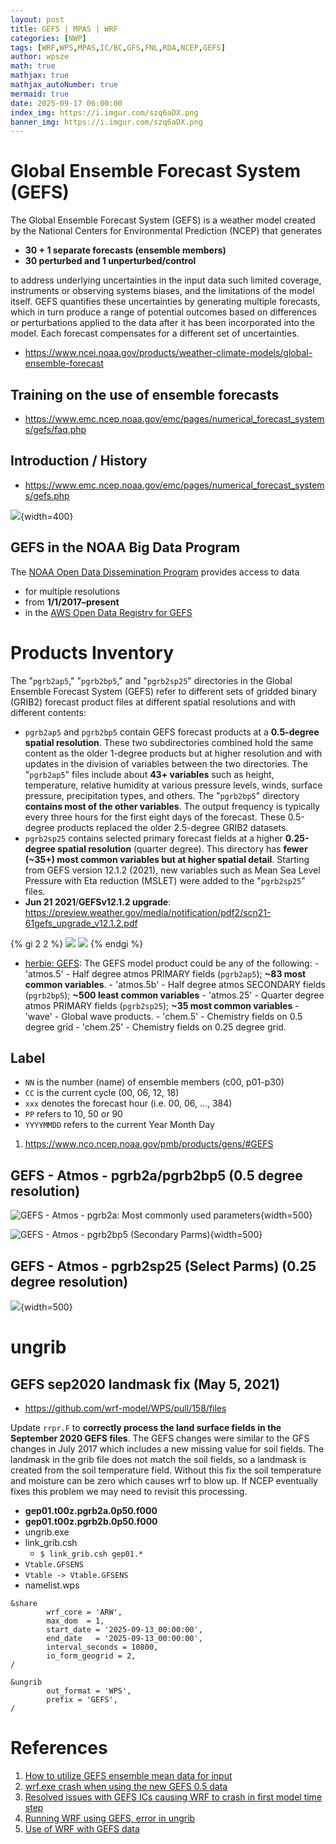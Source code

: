 ```yaml
---
layout: post
title: GEFS | MPAS | WRF
categories: [NWP]
tags: [WRF,WPS,MPAS,IC/BC,GFS,FNL,RDA,NCEP,GEFS]
author: wpsze
math: true
mathjax: true
mathjax_autoNumber: true
mermaid: true
date: 2025-09-17 06:00:00
index_img: https://i.imgur.com/szq6aDX.png
banner_img: https://i.imgur.com/szq6aDX.png
---
```


# Global Ensemble Forecast System (GEFS)

The Global Ensemble Forecast System (GEFS) is a weather model created by the National Centers for Environmental Prediction (NCEP) that generates 

- **30 + 1 separate forecasts (ensemble members)** 
- **30 perturbed and 1 unperturbed/control**

to address underlying uncertainties in the input data such limited coverage, instruments or observing systems biases, and the limitations of the model itself. GEFS quantifies these uncertainties by generating multiple forecasts, which in turn produce a range of potential outcomes based on differences or perturbations applied to the data after it has been incorporated into the model. Each forecast compensates for a different set of uncertainties.

- <https://www.ncei.noaa.gov/products/weather-climate-models/global-ensemble-forecast>

## Training on the use of ensemble forecasts 

- <https://www.emc.ncep.noaa.gov/emc/pages/numerical_forecast_systems/gefs/faq.php>

## Introduction / History

- <https://www.emc.ncep.noaa.gov/emc/pages/numerical_forecast_systems/gefs.php>

![](https://i.imgur.com/AwzO98l.png){width=400}

## GEFS in the NOAA Big Data Program

The [NOAA Open Data Dissemination Program](https://www.noaa.gov/information-technology/open-data-dissemination) provides access to data 

- for multiple resolutions 
- from **1/1/2017–present** 
- in the [AWS Open Data Registry for GEFS](https://registry.opendata.aws/noaa-gefs/)

# Products Inventory

The "`pgrb2ap5`," "`pgrb2bp5`," and "`pgrb2sp25`" directories in the Global Ensemble Forecast System (GEFS) refer to different sets of gridded binary (GRIB2) forecast product files at different spatial resolutions and with different contents:

- `pgrb2ap5` and `pgrb2bp5` contain GEFS forecast products at a **0.5-degree spatial resolution**. These two subdirectories combined hold the same content as the older 1-degree products but at higher resolution and with updates in the division of variables between the two directories. The "`pgrb2ap5`" files include about **43+ variables** such as height, temperature, relative humidity at various pressure levels, winds, surface pressure, precipitation types, and others. The "`pgrb2bp5`" directory **contains most of the other variables**. The output frequency is typically every three hours for the first eight days of the forecast. These 0.5-degree products replaced the older 2.5-degree GRIB2 datasets.
- `pgrb2sp25` contains selected primary forecast fields at a higher **0.25-degree spatial resolution** (quarter degree). This directory has **fewer (~35+) most common variables but at higher spatial detail**. Starting from GEFS version 12.1.2 (2021), new variables such as Mean Sea Level Pressure with Eta reduction (MSLET) were added to the "`pgrb2sp25`" files.
- **Jun 21 2021**/**GEFSv12.1.2 upgrade**: <https://preview.weather.gov/media/notification/pdf2/scn21-61gefs_upgrade_v12.1.2.pdf>

{% gi 2 2 %}
![](https://i.imgur.com/hz70Jlk.png)
![](https://i.imgur.com/s89dzZb.png)
{% endgi %}

- [herbie: GEFS](https://herbie.readthedocs.io/en/2024.3.0/user_guide/_model_notebooks/gefs.html): The GEFS model product could be any of the following: - 'atmos.5' - Half degree atmos PRIMARY fields (`pgrb2ap5`); **~83 most common variables**. - 'atmos.5b' - Half degree atmos SECONDARY fields (`pgrb2bp5`); **~500 least common variables** - 'atmos.25' - Quarter degree atmos PRIMARY fields (`pgrb2sp25`); **~35 most common variables** - 'wave' - Global wave products. - 'chem.5' - Chemistry fields on 0.5 degree grid - 'chem.25' - Chemistry fields on 0.25 degree grid.

## Label

- `NN` is the number (name) of ensemble members (c00, p01-p30)
- `CC` is the current cycle (00, 06, 12, 18)
- `xxx` denotes the forecast hour (i.e. 00, 06, ..., 384)
- `PP` refers to 10, 50 or 90
- `YYYYMMDD` refers to the current Year Month Day

1. <https://www.nco.ncep.noaa.gov/pmb/products/gens/#GEFS>

## GEFS - Atmos - pgrb2a/pgrb2bp5 (0.5 degree resolution)

![GEFS - Atmos - pgrb2a: Most commonly used parameters](https://i.imgur.com/sxo0Teu.png){width=500}

![GEFS - Atmos - pgrb2bp5 (Secondary Parms)](https://i.imgur.com/RCyeRQU.png){width=500}

## GEFS - Atmos - pgrb2sp25 (Select Parms) (0.25 degree resolution)

![](https://i.imgur.com/T5qEutO.png){width=500}

# ungrib

## GEFS sep2020 landmask fix (May 5, 2021)

- <https://github.com/wrf-model/WPS/pull/158/files>

Update `rrpr.F` to **correctly process the land surface fields in the September 2020 GEFS files**. The GEFS changes were similar to the GFS changes in July 2017 which includes a new missing value for soil fields. The landmask in the grib file does not match the soil fields, so a landmask is created from the soil temperature field. Without this fix the soil temperature and moisture can be zero which causes wrf to blow up.
If NCEP eventually fixes this problem we may need to revisit this processing.

- **gep01.t00z.pgrb2a.0p50.f000**
- **gep01.t00z.pgrb2b.0p50.f000**
- ungrib.exe
- link_grib.csh
  - `$ link_grib.csh gep01.*`
- `Vtable.GFSENS`
- `Vtable -> Vtable.GFSENS`
- namelist.wps

```namelist.wps
&share
        wrf_core = 'ARW',
        max_dom  = 1,
        start_date = '2025-09-13_00:00:00',
        end_date   = '2025-09-13_00:00:00',
        interval_seconds = 10800,
        io_form_geogrid = 2,
/

&ungrib
        out_format = 'WPS',
        prefix = 'GEFS',
/
```

# References

1. [How to utilize GEFS ensemble mean data for input](https://forum.mmm.ucar.edu/threads/how-to-utilize-gefs-ensemble-mean-data-for-input.14717/)
2. [wrf.exe crash when using the new GEFS 0.5 data](https://forum.mmm.ucar.edu/threads/wrf-exe-crash-when-using-the-new-gefs-0-5-data.9590/#p18644)
3. [Resolved issues with GEFS ICs causing WRF to crash in first model time step](https://forum.mmm.ucar.edu/threads/resolved-issues-with-gefs-ics-causing-wrf-to-crash-in-first-model-time-step.12770/#post-41282)
4. [Running WRF using GEFS, error in ungrib](https://forum.mmm.ucar.edu/threads/running-wrf-using-gefs-error-in-ungrib.19713/)
5. [Use of WRF with GEFS data](https://forum.mmm.ucar.edu/threads/use-of-wrf-with-gefs-data.12785/)